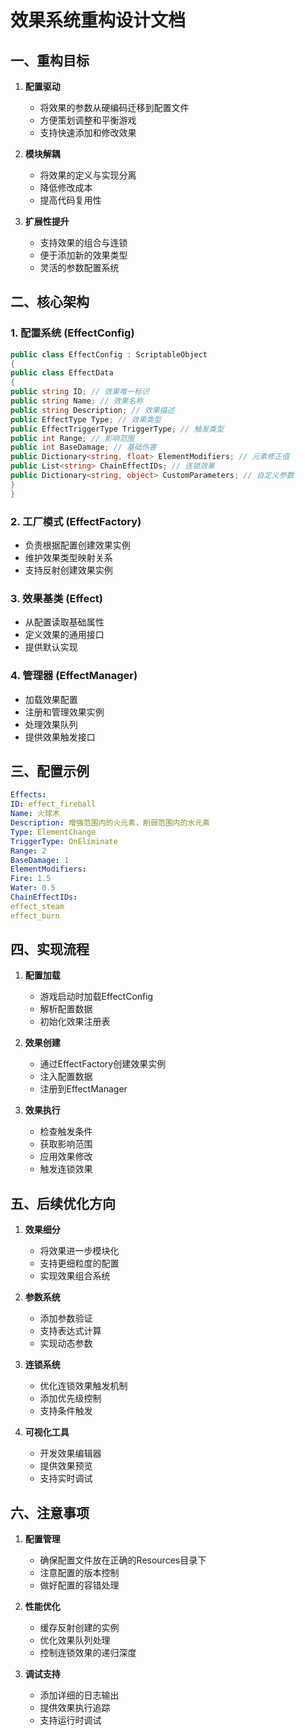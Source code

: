 # 效果系统重构设计文档

## 一、重构目标

1. **配置驱动**
   - 将效果的参数从硬编码迁移到配置文件
   - 方便策划调整和平衡游戏
   - 支持快速添加和修改效果

2. **模块解耦**
   - 将效果的定义与实现分离
   - 降低修改成本
   - 提高代码复用性

3. **扩展性提升**
   - 支持效果的组合与连锁
   - 便于添加新的效果类型
   - 灵活的参数配置系统

## 二、核心架构

### 1. 配置系统 (EffectConfig)
```csharp
public class EffectConfig : ScriptableObject
{
public class EffectData
{
public string ID; // 效果唯一标识
public string Name; // 效果名称
public string Description; // 效果描述
public EffectType Type; // 效果类型
public EffectTriggerType TriggerType; // 触发类型
public int Range; // 影响范围
public int BaseDamage; // 基础伤害
public Dictionary<string, float> ElementModifiers; // 元素修正值
public List<string> ChainEffectIDs; // 连锁效果
public Dictionary<string, object> CustomParameters; // 自定义参数
}
}
```

### 2. 工厂模式 (EffectFactory)
- 负责根据配置创建效果实例
- 维护效果类型映射关系
- 支持反射创建效果实例

### 3. 效果基类 (Effect)
- 从配置读取基础属性
- 定义效果的通用接口
- 提供默认实现

### 4. 管理器 (EffectManager)
- 加载效果配置
- 注册和管理效果实例
- 处理效果队列
- 提供效果触发接口

## 三、配置示例
```yaml
Effects:
ID: effect_fireball
Name: 火球术
Description: 增强范围内的火元素，削弱范围内的水元素
Type: ElementChange
TriggerType: OnEliminate
Range: 2
BaseDamage: 1
ElementModifiers:
Fire: 1.5
Water: 0.5
ChainEffectIDs:
effect_steam
effect_burn
```


## 四、实现流程

1. **配置加载**
   - 游戏启动时加载EffectConfig
   - 解析配置数据
   - 初始化效果注册表

2. **效果创建**
   - 通过EffectFactory创建效果实例
   - 注入配置数据
   - 注册到EffectManager

3. **效果执行**
   - 检查触发条件
   - 获取影响范围
   - 应用效果修改
   - 触发连锁效果

## 五、后续优化方向

1. **效果细分**
   - 将效果进一步模块化
   - 支持更细粒度的配置
   - 实现效果组合系统

2. **参数系统**
   - 添加参数验证
   - 支持表达式计算
   - 实现动态参数

3. **连锁系统**
   - 优化连锁效果触发机制
   - 添加优先级控制
   - 支持条件触发

4. **可视化工具**
   - 开发效果编辑器
   - 提供效果预览
   - 支持实时调试

## 六、注意事项

1. **配置管理**
   - 确保配置文件放在正确的Resources目录下
   - 注意配置的版本控制
   - 做好配置的容错处理

2. **性能优化**
   - 缓存反射创建的实例
   - 优化效果队列处理
   - 控制连锁效果的递归深度

3. **调试支持**
   - 添加详细的日志输出
   - 提供效果执行追踪
   - 支持运行时调试
